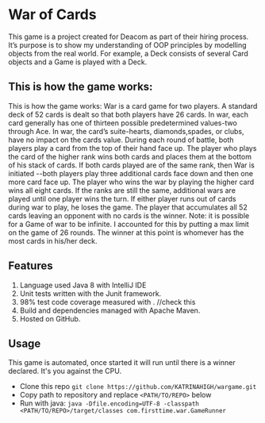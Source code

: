 # War of Cards

This game is a project created for Deacom as part of their hiring process. It’s purpose is to show my 
understanding of OOP principles by modelling objects from the real world. For example, a Deck consists
 of several Card objects and a Game is played with a Deck.

## This is how the game works:
This is how the game works:
War is a card game for two players. A standard deck of 52 cards is dealt so that both players have 26 
cards. In war, each card generally has one of thirteen possible predetermined values-two through Ace. 
In war, the card’s suite-hearts, diamonds,spades, or clubs, have no impact on the cards value. During 
each round of battle, both players play a card from the top of their hand face up. The player who plays
the card of the higher rank wins both cards and places them at the bottom of his stack of cards. If both
cards played are of the same rank, then War is initiated --both players play three additional cards face 
down and then one more card face up. The player who wins the war by playing the higher card wins all 
eight cards. If the ranks are still the same, additional wars are played until one player wins the turn. 
If either player runs out of cards during war to play, he loses the game. The player that accumulates all 
52 cards leaving an opponent with no cards is the winner. 
Note: it is possible for a Game of war to be infinite. I accounted for this by putting a max limit on the game of 26 rounds. The winner at this point is whomever has the most cards in his/her deck.

## Features
1. Language used Java 8 with IntelliJ IDE
2. Unit tests written with the Junit framework.
3. 98% test code coverage measured with . //check this
4. Build and dependencies managed with Apache Maven.
5. Hosted on GitHub.

## Usage
This game is automated, once started it will run until there is a winner declared. It's you
against the CPU.

* Clone this repo `git clone https://github.com/KATRINAHIGH/wargame.git`
* Copy path to repository and replace `<PATH/TO/REPO>` below
* Run with java: `java -Dfile.encoding=UTF-8 -classpath <PATH/TO/REPO>/target/classes com.firsttime.war.GameRunner`